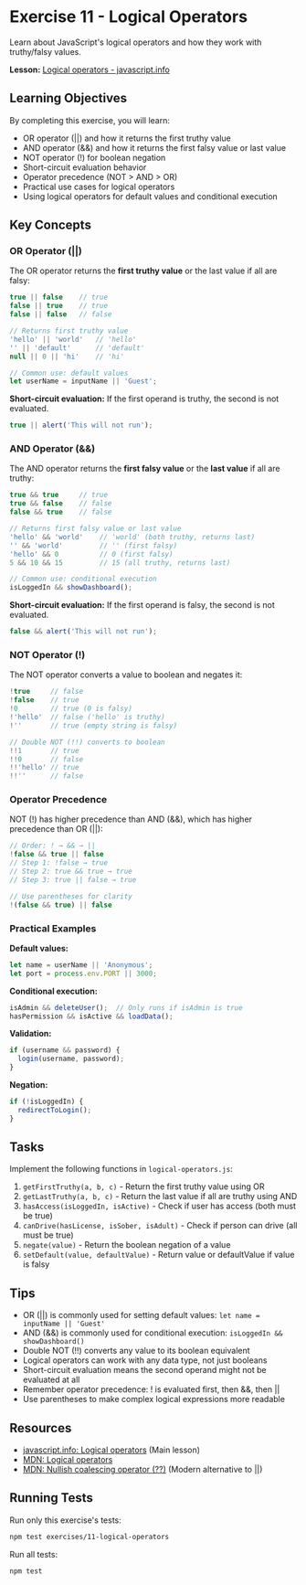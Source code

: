 # Exercise 11 - Logical Operators

Learn about JavaScript's logical operators and how they work with truthy/falsy values.

**Lesson:** [Logical operators - javascript.info](https://javascript.info/logical-operators)

## Learning Objectives

By completing this exercise, you will learn:
- OR operator (||) and how it returns the first truthy value
- AND operator (&&) and how it returns the first falsy value or last value
- NOT operator (!) for boolean negation
- Short-circuit evaluation behavior
- Operator precedence (NOT > AND > OR)
- Practical use cases for logical operators
- Using logical operators for default values and conditional execution

## Key Concepts

### OR Operator (||)

The OR operator returns the **first truthy value** or the last value if all are falsy:

```javascript
true || false    // true
false || true    // true
false || false   // false

// Returns first truthy value
'hello' || 'world'   // 'hello'
'' || 'default'      // 'default'
null || 0 || 'hi'    // 'hi'

// Common use: default values
let userName = inputName || 'Guest';
```

**Short-circuit evaluation:** If the first operand is truthy, the second is not evaluated.

```javascript
true || alert('This will not run');
```

### AND Operator (&&)

The AND operator returns the **first falsy value** or the **last value** if all are truthy:

```javascript
true && true     // true
true && false    // false
false && true    // false

// Returns first falsy value or last value
'hello' && 'world'    // 'world' (both truthy, returns last)
'' && 'world'         // '' (first falsy)
'hello' && 0          // 0 (first falsy)
5 && 10 && 15         // 15 (all truthy, returns last)

// Common use: conditional execution
isLoggedIn && showDashboard();
```

**Short-circuit evaluation:** If the first operand is falsy, the second is not evaluated.

```javascript
false && alert('This will not run');
```

### NOT Operator (!)

The NOT operator converts a value to boolean and negates it:

```javascript
!true     // false
!false    // true
!0        // true (0 is falsy)
!'hello'  // false ('hello' is truthy)
!''       // true (empty string is falsy)

// Double NOT (!!) converts to boolean
!!1       // true
!!0       // false
!!'hello' // true
!!''      // false
```

### Operator Precedence

NOT (!) has higher precedence than AND (&&), which has higher precedence than OR (||):

```javascript
// Order: ! → && → ||
!false && true || false
// Step 1: !false → true
// Step 2: true && true → true
// Step 3: true || false → true

// Use parentheses for clarity
!(false && true) || false
```

### Practical Examples

**Default values:**
```javascript
let name = userName || 'Anonymous';
let port = process.env.PORT || 3000;
```

**Conditional execution:**
```javascript
isAdmin && deleteUser();  // Only runs if isAdmin is true
hasPermission && isActive && loadData();
```

**Validation:**
```javascript
if (username && password) {
  login(username, password);
}
```

**Negation:**
```javascript
if (!isLoggedIn) {
  redirectToLogin();
}
```

## Tasks

Implement the following functions in `logical-operators.js`:

1. `getFirstTruthy(a, b, c)` - Return the first truthy value using OR
2. `getLastTruthy(a, b, c)` - Return the last value if all are truthy using AND
3. `hasAccess(isLoggedIn, isActive)` - Check if user has access (both must be true)
4. `canDrive(hasLicense, isSober, isAdult)` - Check if person can drive (all must be true)
5. `negate(value)` - Return the boolean negation of a value
6. `setDefault(value, defaultValue)` - Return value or defaultValue if value is falsy

## Tips

- OR (||) is commonly used for setting default values: `let name = inputName || 'Guest'`
- AND (&&) is commonly used for conditional execution: `isLoggedIn && showDashboard()`
- Double NOT (!!) converts any value to its boolean equivalent
- Logical operators can work with any data type, not just booleans
- Short-circuit evaluation means the second operand might not be evaluated at all
- Remember operator precedence: ! is evaluated first, then &&, then ||
- Use parentheses to make complex logical expressions more readable

## Resources

- [javascript.info: Logical operators](https://javascript.info/logical-operators) (Main lesson)
- [MDN: Logical operators](https://developer.mozilla.org/en-US/docs/Web/JavaScript/Reference/Operators#binary_logical_operators)
- [MDN: Nullish coalescing operator (??)](https://developer.mozilla.org/en-US/docs/Web/JavaScript/Reference/Operators/Nullish_coalescing) (Modern alternative to ||)

## Running Tests

Run only this exercise's tests:

```bash
npm test exercises/11-logical-operators
```

Run all tests:

```bash
npm test
```
